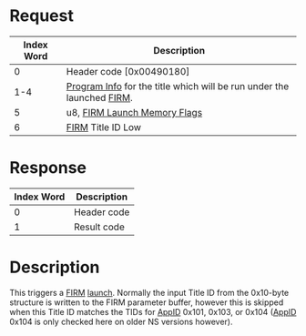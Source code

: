 # Request

| Index Word | Description                                                                                                                            |
|------------|----------------------------------------------------------------------------------------------------------------------------------------|
| 0          | Header code \[0x00490180\]                                                                                                             |
| 1-4        | [Program Info](Filesystem_services#ProgramInfo "wikilink") for the title which will be run under the launched [FIRM](FIRM "wikilink"). |
| 5          | u8, [FIRM Launch Memory Flags](FIRM#FIRM_Launch_Parameters "wikilink")                                                                 |
| 6          | [FIRM](FIRM "wikilink") Title ID Low                                                                                                   |

# Response

| Index Word | Description |
|------------|-------------|
| 0          | Header code |
| 1          | Result code |

# Description

This triggers a [FIRM](FIRM "wikilink")
[launch](PMApp:LaunchFIRMSetParams "wikilink"). Normally the input Title
ID from the 0x10-byte structure is written to the FIRM parameter buffer,
however this is skipped when this Title ID matches the TIDs for
[AppID](NS_and_APT_Services#AppIDs "wikilink") 0x101, 0x103, or 0x104
([AppID](NS_and_APT_Services#AppIDs "wikilink") 0x104 is only checked
here on older NS versions however).
